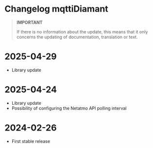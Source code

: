 # Changelog mqttiDiamant

>**IMPORTANT**
>
>If there is no information about the update, this means that it only concerns the updating of documentation, translation or text.

# 2025-04-29
- Library update

# 2025-04-24
- Library update
- Possibility of configuring the Netatmo API polling interval

# 2024-02-26
- First stable release
